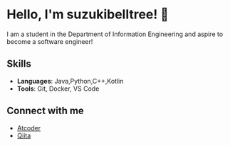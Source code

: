# Hello, I'm suzukibelltree! 👋


I am a student in the Department of Information Engineering and aspire to become a software engineer!

## Skills

- **Languages**: Java,Python,C++,Kotlin
- **Tools**: Git, Docker, VS Code

## Connect with me

- [Atcoder](https://atcoder.jp/users/tarafugu)
- [Qiita](https://qiita.com/suzukibelltree)
